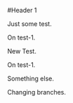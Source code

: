 #Header 1 


Just some test. 



On test-1. 

New Test.

On test-1.

Something else.

Changing branches.

